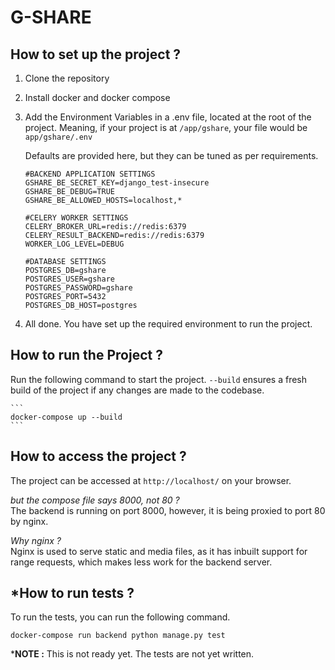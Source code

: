 # G-SHARE
## How to set up the project ?
1. Clone the repository
2. Install docker and docker compose
3. Add the Environment Variables in a .env file, located at the root of the project.
    Meaning, if your project is at `/app/gshare`, your file would be `app/gshare/.env`

    Defaults are provided here, but they can be tuned as per requirements.

    ```
    #BACKEND APPLICATION SETTINGS
    GSHARE_BE_SECRET_KEY=django_test-insecure
    GSHARE_BE_DEBUG=TRUE
    GSHARE_BE_ALLOWED_HOSTS=localhost,*

    #CELERY WORKER SETTINGS
    CELERY_BROKER_URL=redis://redis:6379
    CELERY_RESULT_BACKEND=redis://redis:6379
    WORKER_LOG_LEVEL=DEBUG

    #DATABASE SETTINGS
    POSTGRES_DB=gshare
    POSTGRES_USER=gshare
    POSTGRES_PASSWORD=gshare
    POSTGRES_PORT=5432
    POSTGRES_DB_HOST=postgres
    ```
4. All done. You have set up the required environment to run the project.

## How to run the Project ?
Run the following command to start the project. `--build` ensures a fresh build of the project if any changes are made to the codebase.

    ```
    docker-compose up --build
    ```

## How to access the project ?
The project can be accessed at `http://localhost/` on your browser.

*but the compose file says 8000, not 80 ?*
<br>The backend is running on port 8000, however, it is being proxied to port 80 by nginx.

*Why nginx ?*
<br>Nginx is used to serve static and media files, as it has inbuilt support for range requests, which makes less work for the backend server.

## *How to run tests ?
To run the tests, you can run the following command.

    docker-compose run backend python manage.py test

***NOTE :** This is not ready yet. The tests are not yet written.
